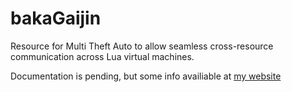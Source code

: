 # bakaGaijin
Resource for Multi Theft Auto to allow seamless cross-resource communication across Lua virtual machines.

Documentation is pending, but some info availiable at [my website](https://anirudh.katoch.co/project/bakagaijin/)

